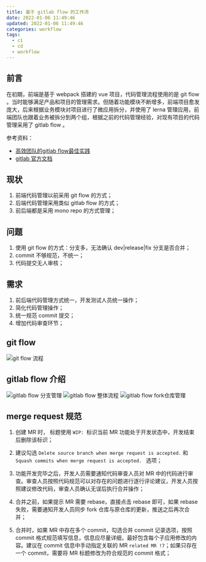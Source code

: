 ```yaml
---
title: 基于 gitlab flow 的工作流
date: 2022-01-06 11:49:46
updated: 2022-01-06 11:49:46
categories: workflow
tags:  
  - ci
  - cd
  - workflow
---
```


## 前言

在初期，前端是基于 webpack 搭建的 vue 项目，代码管理流程使用的是 git flow 。当时能够满足产品和项目的管理需求。但随着功能模块不断增多，前端项目愈发庞大，后来根据业务模块对项目进行了微应用拆分，并使用了 lerna 管理应用，前端团队也跟着业务被拆分到两个组，根据之前的代码管理经验，对现有项目的代码管理采用了 gitlab flow 。

参考资料：
- [高效团队的gitlab flow最佳实践](https://cloud.tencent.com/developer/article/1784988)
- [gitlab 官方文档](https://docs.gitlab.com/ee/topics/gitlab_flow.html)


## 现状

1. 前端代码管理以前采用 git flow 的方式；
2. 后端代码管理采用类似 gitlab flow 的方式；
3. 前后端都是采用 mono repo 的方式管理；

## 问题

1. 使用 git flow 的方式：分支多，无法确认 dev|release|fix 分支是否合并；
2. commit 不够规范，不统一；
3. 代码提交无人审核；


## 需求

1. 前后端代码管理方式统一，开发测试人员统一操作；
2. 简化代码管理操作；
3. 统一规范 commit 提交；
3. 增加代码审查环节；

## git flow

![git flow 流程](/images/git-flow.png)

## gitlab flow 介绍

![gitlab flow 分支管理](/images/gitlab-flow2.jpg)
![gitlab flow 整体流程](/images/gitlab-flow1.jpg)
![gitlab flow fork仓库管理](/images/gitlab-flow3.jpg)


## merge request 规范

1. 创建 MR 时， 标题使用 `WIP: `标识当前 MR 功能处于开发状态中，开发结束后删除该标识；

2. 建议勾选 `Delete source branch when merge request is accepted.` 和 `Squash commits when merge request is accepted. ` 选项；

3. 功能开发完毕之后，开发人员需要通知代码审查人员对 MR 中的代码进行审查。审查人员按照代码规范可以对存在的问题进行逐行评论建议，开发人员按照建议修改代码，审查人员确认无误后执行合并操作；

4. 合并之前，如果提示 MR 需要 rebase，直接点击 rebase 即可，如果 rebase 失败，需要通知开发人员同步 fork 仓库与原仓库的更新，推送之后再次合并；

5. 合并时，如果 MR 中存在多个 commit，勾选合并 commit 记录选项，按照 commit 格式规范填写信息，信息应尽量详细，最好包含每个子应用修改的内容。建议在 commit 信息中手动指定关联的 MR `related MR !7`；如果只存在一个 commit，需要将 MR 标题修改为符合规范的 commit 格式；

